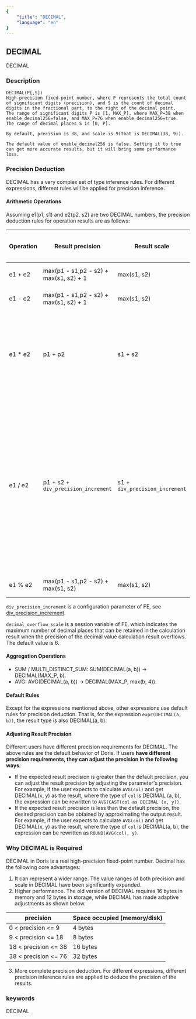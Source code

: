 ```yaml
---
{
    "title": "DECIMAL",
    "language": "en"
}
---
```


<!-- 
Licensed to the Apache Software Foundation (ASF) under one
or more contributor license agreements.  See the NOTICE file
distributed with this work for additional information
regarding copyright ownership.  The ASF licenses this file
to you under the Apache License, Version 2.0 (the
"License"); you may not use this file except in compliance
with the License.  You may obtain a copy of the License at

  http://www.apache.org/licenses/LICENSE-2.0

Unless required by applicable law or agreed to in writing,
software distributed under the License is distributed on an
"AS IS" BASIS, WITHOUT WARRANTIES OR CONDITIONS OF ANY
KIND, either express or implied.  See the License for the
specific language governing permissions and limitations
under the License.
-->

## DECIMAL

DECIMAL

### Description
    DECIMAL(P[,S])
    High-precision fixed-point number, where P represents the total count of significant digits (precision), and S is the count of decimal digits in the fractional part, to the right of the decimal point.
    The range of significant digits P is [1, MAX_P], where MAX_P=38 when enable_decimal256=false, and MAX_P=76 when enable_decimal256=true.
    The range of decimal places S is [0, P].

    By default, precision is 38, and scale is 9(that is DECIMAL(38, 9)).

    The default value of enable_decimal256 is false. Setting it to true can get more accurate results, but it will bring some performance loss.

### Precision Deduction

DECIMAL has a very complex set of type inference rules. For different expressions, different rules will be applied for precision inference.

#### Arithmetic Operations

Assuming e1(p1, s1) and e2(p2, s2) are two DECIMAL numbers, the precision deduction rules for operation results are as follows:

|Operation|Result precision|Result scale|Result precision if overflow|Result scale if overflow|Intermediate e1 type|Intermediate e2 type|
|-------|------------|---------|-----------------|--------------|--------|------|
|e1 + e2|max(p1 - s1,p2 - s2) + max(s1, s2) + 1|max(s1, s2)|MAX_P|min(MAX_P, p) - max(p1 - s1,p2 - s2)|Cast according to result|Cast according to result|
|e1 - e2|max(p1 - s1,p2 - s2) + max(s1, s2) + 1|max(s1, s2)|MAX_P|min(MAX_P, p) - max(p1 - s1,p2 - s2)|Cast according to result|Cast according to result|
|e1 * e2|p1 + p2|s1 + s2|MAX_P|<ol><li>Integer part less than 32 bits: min(scale, 38 - (precision - scale))</li><li>Integer part greater than 32 bits, and decimal part less than 6 bits: s1 + s2</li><li>Integer part greater than 32 bits, decimal part greater than or equal to 6 bits: 6</li></ol>|Unchanged|Unchanged|
|e1 / e2|p1 + s2 + `div_precision_increment`|s1 + `div_precision_increment`|MAX_P|<ol><li>precision - s1 less than max_precision - `decimal_overflow_scale`: (max_precision - (precision - s1)) + `div_precision_increment`</li><li>precision - s1 greater than max_precision - `decimal_overflow_scale`, and s1 less than `decimal_overflow_scale`: s1 + `div_precision_increment`</li><li>precision - s1 greater than max_precision - `decimal_overflow_scale`, and s1 greater than or equal to `decimal_overflow_scale`: `decimal_overflow_scale` + `div_precision_increment`</li></ol>|p cast according to result, s cast according to result+e2.scale||
|e1 % e2|max(p1 - s1,p2 - s2) + max(s1, s2)|max(s1, s2)|MAX_P|min(MAX_P, p) - max(p1 - s1,p2 - s2)|Cast according to result|Cast according to result|

`div_precision_increment` is a configuration parameter of FE, see [div_precision_increment](../../../../admin-manual/config/fe-config#div_precision_increment).

`decimal_overflow_scale` is a session variable of FE, which indicates the maximum number of decimal places that can be retained in the calculation result when the precision of the decimal value calculation result overflows. The default value is 6.

#### Aggregation Operations

* SUM / MULTI_DISTINCT_SUM: SUM(DECIMAL(a, b)) -> DECIMAL(MAX_P, b).
* AVG: AVG(DECIMAL(a, b)) -> DECIMAL(MAX_P, max(b, 4)).

#### Default Rules

Except for the expressions mentioned above, other expressions use default rules for precision deduction. That is, for the expression `expr(DECIMAL(a, b))`, the result type is also DECIMAL(a, b).

#### Adjusting Result Precision

Different users have different precision requirements for DECIMAL. The above rules are the default behavior of Doris. If users **have different precision requirements, they can adjust the precision in the following ways**:

* If the expected result precision is greater than the default precision, you can adjust the result precision by adjusting the parameter's precision. For example, if the user expects to calculate `AVG(col)` and get DECIMAL(x, y) as the result, where the type of `col` is DECIMAL (a, b), the expression can be rewritten to `AVG(CAST(col as DECIMAL (x, y))`.
* If the expected result precision is less than the default precision, the desired precision can be obtained by approximating the output result. For example, if the user expects to calculate `AVG(col)` and get DECIMAL(x, y) as the result, where the type of `col` is DECIMAL(a, b), the expression can be rewritten as `ROUND(AVG(col), y)`.

### Why DECIMAL is Required

DECIMAL in Doris is a real high-precision fixed-point number. Decimal has the following core advantages:
1. It can represent a wider range. The value ranges of both precision and scale in DECIMAL have been significantly expanded.
2. Higher performance. The old version of DECIMAL requires 16 bytes in memory and 12 bytes in storage, while DECIMAL has made adaptive adjustments as shown below.

|     precision        | Space occupied (memory/disk) |
|----------------------|-------------------|
| 0 < precision <= 9   |      4 bytes      |
| 9 < precision <= 18  |      8 bytes      |
| 18 < precision <= 38 |     16 bytes      |
| 38 < precision <= 76 |     32 bytes      |

3. More complete precision deduction. For different expressions, different precision inference rules are applied to deduce the precision of the results.

### keywords
DECIMAL
